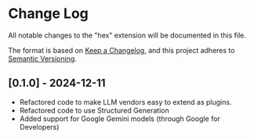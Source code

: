 # Change Log

All notable changes to the "hex" extension will be documented in this file.

The format is based on [Keep a Changelog](https://keepachangelog.com/en/1.1.0/),
and this project adheres to [Semantic Versioning](https://semver.org/spec/v2.0.0.html).

## [0.1.0] - 2024-12-11

- Refactored code to make LLM vendors easy to extend as plugins.
- Refactored code to use Structured Generation
- Added support for Google Gemini models (through Google for Developers)
